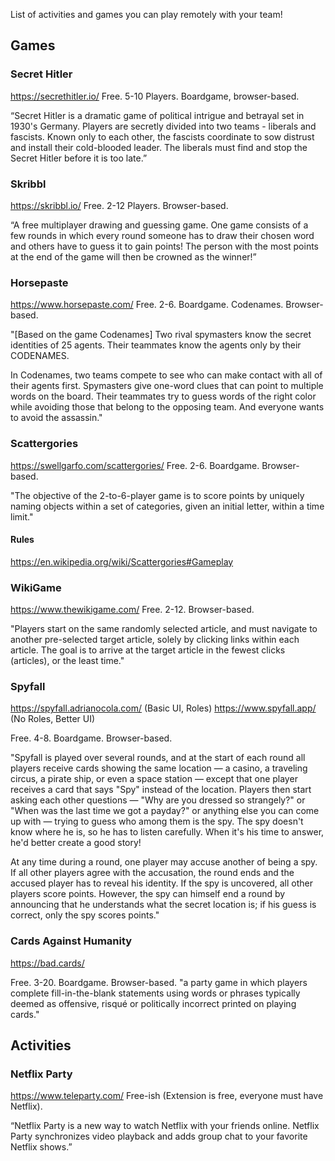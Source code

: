 List of activities and games you can play remotely with your team!

## Games
### Secret Hitler
https://secrethitler.io/
Free. 5-10 Players. Boardgame, browser-based.

“Secret Hitler is a dramatic game of political intrigue and betrayal set in 1930's Germany. Players are secretly divided into two teams - liberals and fascists. Known only to each other, the fascists coordinate to sow distrust and install their cold-blooded leader. The liberals must find and stop the Secret Hitler before it is too late.”

### Skribbl
https://skribbl.io/
Free. 2-12 Players. Browser-based.

“A free multiplayer drawing and guessing game.  One game consists of a few rounds in which every round someone has to draw their chosen word and others have to guess it to gain points!
The person with the most points at the end of the game will then be crowned as the winner!”

### Horsepaste
https://www.horsepaste.com/
Free. 2-6. Boardgame. Codenames. Browser-based.

"[Based on the game Codenames] Two rival spymasters know the secret identities of 25 agents. Their teammates know the agents only by their CODENAMES.

In Codenames, two teams compete to see who can make contact with all of their agents first. Spymasters give one-word clues that can point to multiple words on the board. Their teammates try to guess words of the right color while avoiding those that belong to the opposing team. And everyone wants to avoid the assassin."

### Scattergories
https://swellgarfo.com/scattergories/
Free. 2-6. Boardgame. Browser-based.

"The objective of the 2-to-6-player game is to score points by uniquely naming objects within a set of categories, given an initial letter, within a time limit."

#### Rules
https://en.wikipedia.org/wiki/Scattergories#Gameplay

### WikiGame
https://www.thewikigame.com/
Free. 2-12. Browser-based.

"Players start on the same randomly selected article, and must navigate to another pre-selected target article, solely by clicking links within each article. The goal is to arrive at the target article in the fewest clicks (articles), or the least time."

### Spyfall
https://spyfall.adrianocola.com/ (Basic UI, Roles)
https://www.spyfall.app/ (No Roles, Better UI)

Free. 4-8. Boardgame. Browser-based.

"Spyfall is played over several rounds, and at the start of each round all players receive cards showing the same location — a casino, a traveling circus, a pirate ship, or even a space station — except that one player receives a card that says "Spy" instead of the location. Players then start asking each other questions — "Why are you dressed so strangely?" or "When was the last time we got a payday?" or anything else you can come up with — trying to guess who among them is the spy. The spy doesn't know where he is, so he has to listen carefully. When it's his time to answer, he'd better create a good story!

At any time during a round, one player may accuse another of being a spy. If all other players agree with the accusation, the round ends and the accused player has to reveal his identity. If the spy is uncovered, all other players score points. However, the spy can himself end a round by announcing that he understands what the secret location is; if his guess is correct, only the spy scores points."

### Cards Against Humanity
https://bad.cards/

Free. 3-20. Boardgame. Browser-based. 
"a party game in which players complete fill-in-the-blank statements using words or phrases typically deemed as offensive, risqué or politically incorrect printed on playing cards."

## Activities
### Netflix Party
https://www.teleparty.com/
Free-ish (Extension is free, everyone must have Netflix).

“Netflix Party is a new way to watch Netflix with your friends online. Netflix Party synchronizes video playback and adds group chat to your favorite Netflix shows.”
